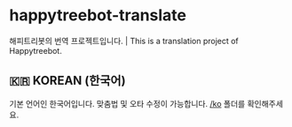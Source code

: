 # happytreebot-translate
해피트리봇의 번역 프로젝트입니다. | This is a translation project of Happytreebot.

## 🇰🇷 KOREAN (한국어)
기본 언어인 한국어입니다. 맞춤법 및 오타 수정이 가능합니다. [/ko](/ko) 폴더를 확인해주세요.
